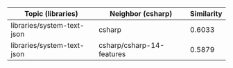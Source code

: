 | Topic (libraries) | Neighbor (csharp) | Similarity |
|-------------|-------------------|------------|
| libraries/system-text-json | csharp | 0.6033 |
| libraries/system-text-json | csharp/csharp-14-features | 0.5879 |
